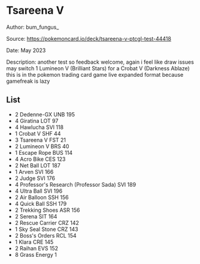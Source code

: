 # Tsareena V

Author: bum_fungus_

Source: <https://pokemoncard.io/deck/tsareena-v-ptcgl-test-44418>

Date: May 2023

Description: another test so feedback welcome, again i feel like draw issues may switch 1 Lumineon V (Brilliant Stars) for a Crobat V (Darkness Ablaze)  this is in the pokemon trading card game live expanded format because gamefreak is lazy

## List

* 2 Dedenne-GX UNB 195
* 4 Giratina LOT 97
* 4 Hawlucha SVI 118
* 1 Crobat V SHF 44
* 3 Tsareena V FST 21
* 2 Lumineon V BRS 40
* 1 Escape Rope BUS 114
* 4 Acro Bike CES 123
* 2 Net Ball LOT 187
* 1 Arven SVI 166
* 2 Judge SVI 176
* 4 Professor's Research (Professor Sada) SVI 189
* 4 Ultra Ball SVI 196
* 2 Air Balloon SSH 156
* 4 Quick Ball SSH 179
* 2 Trekking Shoes ASR 156
* 2 Serena SIT 164
* 2 Rescue Carrier CRZ 142
* 1 Sky Seal Stone CRZ 143
* 2 Boss's Orders RCL 154
* 1 Klara CRE 145
* 2 Raihan EVS 152
* 8 Grass Energy 1
